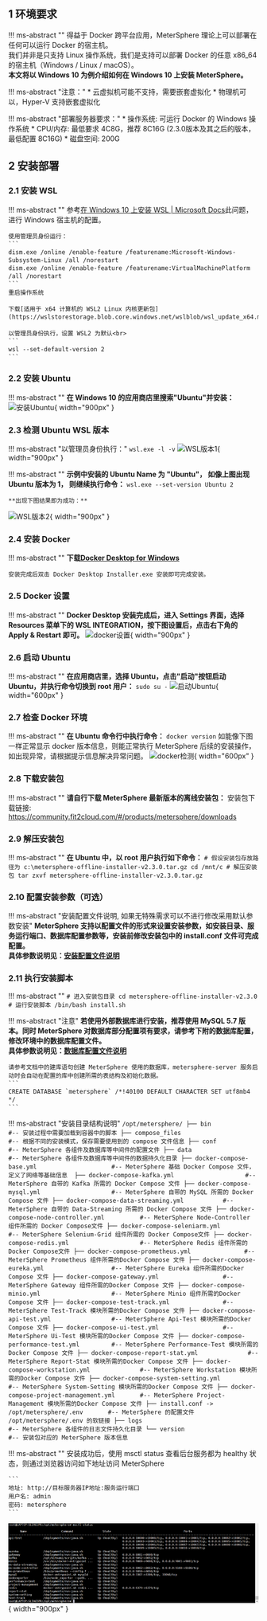 ## 1 环境要求
!!! ms-abstract ""
	得益于 Docker 跨平台应用，MeterSphere 理论上可以部署在任何可以运行 Docker 的宿主机。  
	我们并非是只支持 Linux 操作系统，我们是支持可以部署 Docker 的任意 x86_64 的宿主机（Windows / Linux / macOS）。  
	**本文将以 Windows 10 为例介绍如何在 Windows 10 上安装 MeterSphere。**

!!! ms-abstract "注意："
	* 云虚拟机可能不支持，需要嵌套虚拟化
	* 物理机可以，Hyper-V 支持嵌套虚拟化  

!!! ms-abstract "部署服务器要求："
    * 操作系统: 可运行 Docker 的 Windows 操作系统
    * CPU/内存: 最低要求 4C8G，推荐 8C16G (2.3.0版本及其之后的版本，最低配置 8C16G)
    * 磁盘空间: 200G

## 2 安装部署
### 2.1 安装 WSL
!!! ms-abstract ""
	参考[在 Windows 10 上安装 WSL | Microsoft Docs](https://docs.microsoft.com/zh-cn/windows/wsl/install)此问题，进行 Windows 宿主机的配置。  

	使用管理员身份运行：
	```
	dism.exe /online /enable-feature /featurename:Microsoft-Windows-Subsystem-Linux /all /norestart
	dism.exe /online /enable-feature /featurename:VirtualMachinePlatform /all /norestart
	```
	重启操作系统  

	下载[适用于 x64 计算机的 WSL2 Linux 内核更新包](https://wslstorestorage.blob.core.windows.net/wslblob/wsl_update_x64.msi)

	以管理员身份执行，设置 WSL2 为默认<br>
	```
	wsl --set-default-version 2
	```

### 2.2 安装 Ubuntu
!!! ms-abstract ""
	**在 Windows 10 的应用商店里搜索"Ubuntu"并安装：**
![安装Ubuntu](../img/installation/windows-install-ubuntu.png){ width="900px" }

### 2.3 检测 Ubuntu WSL 版本
!!! ms-abstract "以管理员身份执行："
	```
	wsl.exe -l -v
	```
![WSL版本1](../img/installation/check-version-1.png){ width="900px" }

!!! ms-abstract ""
	**示例中安装的 Ubuntu Name 为 "Ubuntu"， 如像上图出现 Ubuntu 版本为 1， 则继续执行命令：**
	```
	wsl.exe --set-version Ubuntu 2
	```

	**出现下图结果即为成功：**
![WSL版本2](../img/installation/check-version-2.png){ width="900px" }

### 2.4 安装 Docker
!!! ms-abstract ""
	**下载[Docker Desktop for Windows](https://desktop.docker.com/win/main/amd64/Docker%20Desktop%20Installer.exe)** 

	安装完成后双击 Docker Desktop Installer.exe 安装即可完成安装。

### 2.5 Docker 设置
!!! ms-abstract ""
	**Docker Desktop 安装完成后，进入 Settings 界面，选择 Resources 菜单下的 WSL INTEGRATION，按下图设置后，点击右下角的 Apply & Restart 即可。**
![docker设置](../img/installation/docker-settings.png){ width="900px" }

### 2.6 启动 Ubuntu
!!! ms-abstract ""
	**在应用商店里，选择 Ubuntu，点击"启动"按钮启动 Ubuntu，并执行命令切换到 root 用户：**
	```
	sudo su -
	```
![启动Ubuntu](../img/installation/launch-ubuntu.png){ width="600px" }

### 2.7 检查 Docker 环境
!!! ms-abstract ""
	**在 Ubuntu 命令行中执行命令：**
	```
	docker version
	```
	如能像下图一样正常显示 docker 版本信息，则能正常执行 MeterSphere 后续的安装操作，如出现异常，请根据提示信息解决异常问题。
![docker检测](../img/installation/check-docker.png){ width="600px" }

### 2.8 下载安装包
!!! ms-abstract ""
	**请自行下载 MeterSphere 最新版本的离线安装包：**
	安装包下载链接: https://community.fit2cloud.com/#/products/metersphere/downloads

### 2.9 解压安装包
!!! ms-abstract ""
	**在 Ubuntu 中，以 root 用户执行如下命令：**
	```
	# 假设安装包存放路径为 c:\metersphere-offline-installer-v2.3.0.tar.gz
	cd /mnt/c
	# 解压安装包
	tar zxvf metersphere-offline-installer-v2.3.0.tar.gz
	```

### 2.10 配置安装参数（可选）
!!! ms-abstract "安装配置文件说明, 如果无特殊需求可以不进行修改采用默认参数安装"
	**MeterSphere 支持以配置文件的形式来设置安装参数，如安装目录、服务运行端口、数据库配置参数等，安装前修改安装包中的 install.conf 文件可完成配置。<br>
	具体参数说明见：[安装配置文件说明](../offline_installation/#42)**

### 2.11 执行安装脚本
!!! ms-abstract ""
	```
	# 进入安装包目录
	cd metersphere-offline-installer-v2.3.0
	# 运行安装脚本
	/bin/bash install.sh
	```

!!! ms-abstract "注意"
	**若使用外部数据库进行安装，推荐使用 MySQL 5.7 版本。同时 MeterSphere 对数据库部分配置项有要求，请参考下附的数据库配置，修改环境中的数据库配置文件。<br>
	具体参数说明见：[数据库配置文件说明](../offline_installation/#43)**

    请参考文档中的建库语句创建 MeterSphere 使用的数据库，metersphere-server 服务启动时会自动在配置的库中创建所需的表结构及初始化数据。
    ```
    CREATE DATABASE `metersphere` /*!40100 DEFAULT CHARACTER SET utf8mb4 */
    ```

!!! ms-abstract "安装目录结构说明"
    ```
    /opt/metersphere/
    ├── bin                                         #-- 安装过程中需要加载到容器中的脚本
    ├── compose_files                               #-- 根据不同的安装模式，保存需要使用到的 compose 文件信息
    ├── conf                                        #-- MeterSphere 各组件及数据库等中间件的配置文件
    ├── data                                        #-- MeterSphere 各组件及数据库等中间件的数据持久化目录
    ├── docker-compose-base.yml                     #-- MeterSphere 基础 Docker Compose 文件，定义了网络等基础信息 
    ├── docker-compose-kafka.yml                    #-- MeterSphere 自带的 Kafka 所需的 Docker Compose 文件
    ├── docker-compose-mysql.yml                    #-- MeterSphere 自带的 MySQL 所需的 Docker Compose 文件
	├── docker-compose-data-streaming.yml           #-- MeterSphere 自带的 Data-Streaming 所需的 Docker Compose 文件
    ├── docker-compose-node-controller.yml          #-- MeterSphere Node-Controller 组件所需的 Docker Compose文件
    ├── docker-compose-seleniarm.yml                #-- MeterSphere Selenium-Grid 组件所需的 Docker Compose文件
    ├── docker-compose-redis.yml                    #-- MeterSphere Redis 组件所需的 Docker Compose文件
    ├── docker-compose-prometheus.yml               #-- MeterSphere Prometheus 组件所需的Docker Compose 文件
	├── docker-compose-eureka.yml                   #-- MeterSphere Eureka 组件所需的Docker Compose 文件
	├── docker-compose-gateway.yml                  #-- MeterSphere Gateway 组件所需的Docker Compose 文件
	├── docker-compose-minio.yml                    #-- MeterSphere Minio 组件所需的Docker Compose 文件
	├── docker-compose-test-track.yml               #-- MeterSphere Test-Track 模块所需的Docker Compose 文件
	├── docker-compose-api-test.yml                 #-- MeterSphere Api-Test 模块所需的Docker Compose 文件
	├── docker-compose-ui-test.yml                  #-- MeterSphere Ui-Test 模块所需的Docker Compose 文件
	├── docker-compose-performance-test.yml         #-- MeterSphere Performance-Test 模块所需的Docker Compose 文件
	├── docker-compose-report-stat.yml              #-- MeterSphere Report-Stat 模块所需的Docker Compose 文件
	├── docker-compose-workstation.yml              #-- MeterSphere Workstation 模块所需的Docker Compose 文件
	├── docker-compose-system-setting.yml           #-- MeterSphere System-Setting 模块所需的Docker Compose 文件
	├── docker-compose-project-management.yml       #-- MeterSphere Project-Management 模块所需的Docker Compose 文件
    ├── install.conf -> /opt/metersphere/.env       #-- MeterSphere 的配置文件 /opt/metersphere/.env 的软链接
    ├── logs                                        #-- MeterSphere 各组件的日志文件持久化目录
    └── version                                     #-- 安装包对应的 MeterSphere 版本信息
    ```

!!! ms-abstract ""
	安装成功后，使用 msctl status 查看后台服务都为 healthy 状态，则通过浏览器访问如下地址访问 MeterSphere

	```
	地址: http://目标服务器IP地址:服务运行端口
	用户名: admin
	密码: metersphere
	```
![安装MeterSphere](../img/installation/windows-install.png){ width="900px" }


